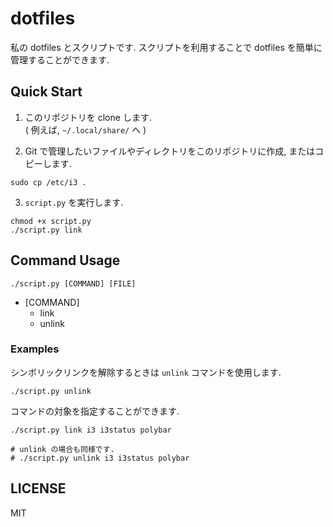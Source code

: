 # dotfiles

私の dotfiles とスクリプトです. スクリプトを利用することで dotfiles を簡単に管理することができます.

## Quick Start

1. このリポジトリを clone します.\
   ( 例えば, `~/.local/share/` へ )

2. Git で管理したいファイルやディレクトリをこのリポジトリに作成, またはコピーします.

```shell
sudo cp /etc/i3 .
```

3. `script.py` を実行します.

```shell
chmod +x script.py
./script.py link
```

## Command Usage

```shell
./script.py [COMMAND] [FILE]
```

- [COMMAND]
  - link
  - unlink

### Examples

シンボリックリンクを解除するときは `unlink` コマンドを使用します.

```shell
./script.py unlink
```

コマンドの対象を指定することができます.

```shell
./script.py link i3 i3status polybar

# unlink の場合も同様です.
# ./script.py unlink i3 i3status polybar
```

## LICENSE

MIT
